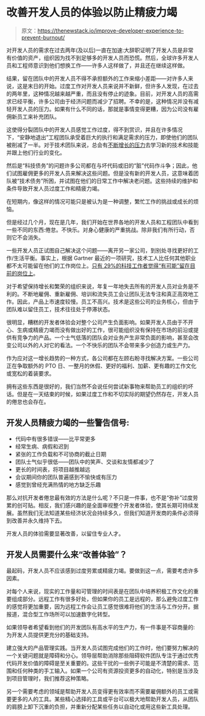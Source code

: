 # 改善开发人员的体验以防止精疲力竭

> 原文：<https://thenewstack.io/improve-developer-experience-to-prevent-burnout/>

对开发人员的需求在过去两年(及以后)一直在加速:大辞职证明了开发人员是非常有价值的资产，组织因为找不到足够多的开发人员而恐慌。然后，全球许多开发人员和工程师意识到他们想换工作——许多人这样做了，并且还在继续这样做。

结果，留在团队中的开发人员不得不承担额外的工作来缩小差距——对许多人来说，这是末日的开始。过度工作对开发人员来说并不新鲜，但许多人发现，在过去的两年里，这种情况越来越严重，而且没有停止的迹象。目前，对开发人员的高需求已经平衡，许多公司由于经济问题而减少了招聘。不幸的是，这种情况并没有减轻开发人员的压力。如果有什么不同的话，那就是事情变得更糟，因为公司没有雇佣新员工来补充团队。

这使得分裂团队中的开发人员感觉工作过度，得不到赏识，并且在许多情况下，“安静地退出”工程团队承受着巨大的执行和满足需求的压力，即使他们的团队被削减了一半。对于技术团队来说，总会有[不断增长的压力](https://thenewstack.io/dont-drive-away-your-developers-it-processes-to-defeat-burnout/)去学习新的技术和技能并跟上他们行业的变化。

然后是“科技债务”的问题许多公司都在与坏代码或旧的“脏”代码作斗争；因此，他们试图雇佣更多的开发人员来解决这些问题。但是没有新的开发人员，这意味着团队被“技术债务”所困，并试图在他们的日常工作中解决老问题。这些持续的维护和条件导致开发人员过度工作和精疲力竭。

在短期内，像这样的情况可能只是被认为是一种调整，繁忙工作的挑战或成长的烦恼。

但是经过几个月，现在是几年，我们开始在世界各地的开发人员和工程团队中看到一些不同的东西:倦怠。不快乐。对身心健康的严重挑战。除非我们有所行动，否则它不会消失。

一些开发人员正试图自己解决这个问题——离开另一家公司，到别处寻找更好的工作/生活平衡。事实上，根据 Gartner 最近的一项研究，技术工人比任何其他职业都不太可能留在他们的工作岗位上。[只有 29%的科技工作者觉得“有可能”留在目前的岗位上](https://www.gartner.com/en/newsroom/press-releases/2022-03-09-gartner-survey-finds-only-29-percent-of-tech-workers-have-high-intent-to-stay-with-current-employer)。

对于希望保持增长和繁荣的组织来说，年复一年地失去所有的开发人员对业务是不利的。不断地雇佣、重新雇佣、培训和流失员工会让团队无法专注和真正高效地工作。因此，产品上市速度较慢。员工不高兴。技术是这些公司的业务核心，但由于团队难以留住员工，技术往往处于停滞状态。

很明显，糟糕的开发者体验会对整个公司产生负面影响。如果开发人员由于不开心、生病或精疲力竭而没有做出好的工作，很可能组织没有保持在市场的前沿或提供有竞争力的产品。一个士气低落的团队会对业务产生非常负面的影响，甚至会改变公司以外的人对它的看法。一个不快乐的团队不会带来多少创造力或生产力。

作为应对这一增长趋势的一种方式，各公司都在左顾右盼寻找解决方案。一些公司正在争取额外的 PTO 日、一整月的休假、更好的福利、加薪、更有趣的工作文化或宽松的着装要求。

拥有这些东西是很好的，我们当然不会说任何尝试新事物来帮助员工的组织的坏话。但是在一天结束的时候，如果过度工作和不切实际的期望仍然存在，开发人员的倦怠也会存在。

## 开发人员精疲力竭的一些警告信号:

*   代码中有很多错误——比平常更多
*   经常生病、病假和迟到
*   紧张的工作负载和不可协商的截止日期
*   团队士气似乎很低——团队中的笑声、交谈和友情都减少了
*   更长的时间表，将项目越推越远
*   会议期间你的团队普遍感到不愉快或有压力
*   感觉到曾经充满热情的地方缺乏乐趣

那么对抗开发者倦怠最有效的方法是什么呢？不只是一件事，也不是“弥补”过度劳累的创可贴。相反，我们感兴趣的是全面审视整个开发者体验，使其长期可持续发展。虽然我们无法知道某些经济状况会持续多久，但我们知道开发商的条件必须得到改善并永久维持下去。

开发人员的体验需要显著改善，以留住专业人才。

## 开发人员需要什么来“改善体验”？

最起码，开发人员不应该感到过度劳累或精疲力竭。要做到这一点，需要考虑许多因素。

对每个人来说，现实的工作量和可管理的时间表是在团队中培养积极工作文化的重要组成部分。远程工作有很多好处，但如果你的员工是远程的，那么避免过度工作的感觉将更加重要，因为远程工作会让员工感觉很难将他们的生活与工作分开。据报道，混合型工作场所可以加速数字化转型。

如果领导者希望看到他们的开发团队有高水平的生产力，有一件事是不容商量的:为开发人员提供更充分的基础支持。

建立强大的产品管理实践。当开发人员试图完成他们的工作时，他们要努力解决的一个关键问题就是障碍和分心。领导层帮助消除那些阻碍软件团队专注于通过优秀代码开发价值的障碍是至关重要的。这些干扰的一些例子可能是不清楚的需求、范围和任何种类的手工输入。如果一个公司有资源投资更多的自动化，特别是当涉及到项目管理时，我们推荐这种策略。

另一个需要考虑的领域是帮助开发人员变得更有效率而不需要雇佣额外的员工或需要更多的人的工具。某些精心选择的工具或平台可以极大地帮助开发人员，从团队的肩膀上卸下沉重的负担，并重新分配某些任务以自动化或用这些新工具处理。

<svg xmlns:xlink="http://www.w3.org/1999/xlink" viewBox="0 0 68 31" version="1.1"><title>Group</title> <desc>Created with Sketch.</desc></svg>